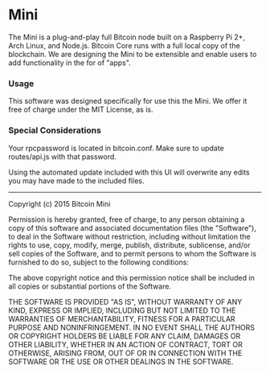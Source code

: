 # Mini
The Mini is a plug-and-play full Bitcoin node built on a Raspberry Pi 2+, Arch Linux, and Node.js. Bitcoin Core runs with a full local copy of the blockchain. We are designing the Mini to be extensible and enable users to add functionality in the for of "apps".

### Usage
This software was designed specifically for use this the Mini. We offer it free of charge under the MIT License, as is.

### Special Considerations
Your rpcpassword is located in bitcoin.conf. Make sure to update routes/api.js with that password.

Using the automated update included with this UI will overwrite any edits you may have made to the included files.

----
Copyright (c) 2015 Bitcoin Mini

Permission is hereby granted, free of charge, to any person obtaining a copy
of this software and associated documentation files (the "Software"), to deal
in the Software without restriction, including without limitation the rights
to use, copy, modify, merge, publish, distribute, sublicense, and/or sell
copies of the Software, and to permit persons to whom the Software is
furnished to do so, subject to the following conditions:

The above copyright notice and this permission notice shall be included in
all copies or substantial portions of the Software.

THE SOFTWARE IS PROVIDED "AS IS", WITHOUT WARRANTY OF ANY KIND, EXPRESS OR
IMPLIED, INCLUDING BUT NOT LIMITED TO THE WARRANTIES OF MERCHANTABILITY,
FITNESS FOR A PARTICULAR PURPOSE AND NONINFRINGEMENT. IN NO EVENT SHALL THE
AUTHORS OR COPYRIGHT HOLDERS BE LIABLE FOR ANY CLAIM, DAMAGES OR OTHER
LIABILITY, WHETHER IN AN ACTION OF CONTRACT, TORT OR OTHERWISE, ARISING FROM,
OUT OF OR IN CONNECTION WITH THE SOFTWARE OR THE USE OR OTHER DEALINGS IN
THE SOFTWARE.
